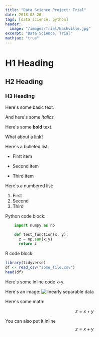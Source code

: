 ```yaml
---
title: "Data Science Project: Trial"
date: 2018-08-26
tags: [data science, python]
header:
  image: "/images/Trial/Nashville.jpg"
excerpt: "Data Science, Trial"
mathjax: "true"
---
```


# H1 Heading

## H2 Heading

### H3 Heading

Here's some basic text.

And here's some *italics*

Here's some **bold** text.

What about a [link](https://github.com/FK85)?

Here's a bulleted list:
* First item
+ Second item
- Third item

Here's a numbered list:
1. First
2. Second
3. Third

Python code block:
```python
    import numpy as np

    def test_function(x, y):
      z = np.sum(x,y)
      return z
```

R code block:
```r
library(tidyverse)
df <- read_csv("some_file.csv")
head(df)
```

Here's some inline code `x+y`.

Here's an image:
<img src="{{ site.url }}{{ site.baseurl }}/images/Trial/Baseball.jpg" alt="linearly separable data">

Here's some math:

$$z=x+y$$

You can also put it inline $$z=x+y$$
